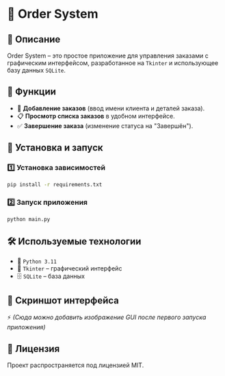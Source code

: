 # 🛒 Order System

## 📌 Описание
Order System – это простое приложение для управления заказами с графическим интерфейсом, разработанное на `Tkinter` и использующее базу данных `SQLite`.

## 🔧 Функции
- 📌 **Добавление заказов** (ввод имени клиента и деталей заказа).
- 📋 **Просмотр списка заказов** в удобном интерфейсе.
- ✅ **Завершение заказа** (изменение статуса на "Завершён").

## 🚀 Установка и запуск
### 1️⃣ Установка зависимостей
```bash
pip install -r requirements.txt
```
### 2️⃣ Запуск приложения
```bash
python main.py
```

## 🛠 Используемые технологии
- 🐍 `Python 3.11`
- 🎨 `Tkinter` – графический интерфейс
- 🗄 `SQLite` – база данных

## 📸 Скриншот интерфейса
⚡ *(Сюда можно добавить изображение GUI после первого запуска приложения)*

## 📜 Лицензия
Проект распространяется под лицензией MIT.

